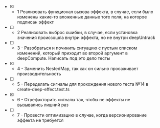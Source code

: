 - [x] - 1 Реализовать функционал вызова эффекта, в случае, если было изменены какие-то вложенные данные того поля, на которое подписан эффект
- [ ] - 2 Реализовать выброс ошибки, в случае, если установка значения проиозошла внутри эффекта, но не внутри deepUntrack
- [ ] - 3 - Разобраться и починить ситуацию с пустым списком изменений, который приходит во второй аргумент в deepCompute. Написать под это дело тесты
- [x] - 4 - Заменить NestedMap, так как он сильно просаживает производительность
- [ ] - 5 - Переделать сигналы для прохождения нового теста №14 в create-deep-effect.test.ts
- [x] - 6 - Отрефакторить сигналы так, чтобы не эффекты не вызывались лишний раз
- [ ] - 7 - Провести оптимизацию в случае, когда версионирование эффекта не требуется
